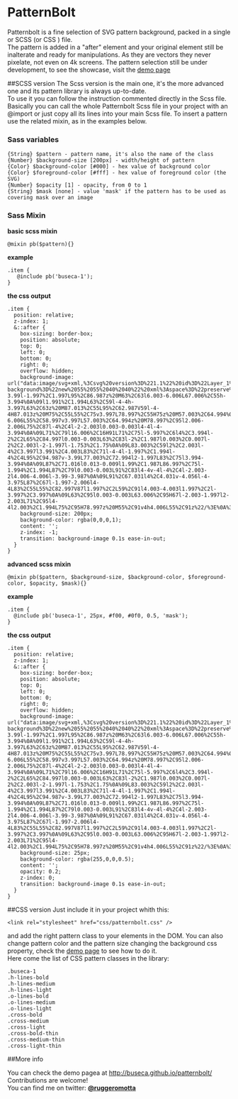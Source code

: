 PatternBolt
===========

Patternbolt is a fine selection of SVG pattern background, packed in a single or SCSS (or CSS ) file.<br>
The pattern is added in a "after" element and your original element still be inalterate and ready for manipulations. As they are vectors they never pixelate, not even on 4k screens. 
The pattern selection still be under development, to see the showcase, visit the <a href="http://buseca.github.io/patternbolt/">demo page</a>

##SCSS version
The Scss version is the main one, it's the more advanced one and its pattern library is always up-to-date.<br>
To use it you can follow the instruction commented directly in the Scss file.<br>
Basically you can call the whole Patternbolt Scss file in your project with an @import or just copy all its lines into your main Scss file. To insert a pattern use the related mixin, as in the examples below.

### Sass variables

    {String} $pattern - pattern name, it's also the name of the class
    {Number} $background-size [200px] - width/height of pattern
    {Color} $background-color [#000] - hex value of background color
    {Color} $foreground-color [#fff] - hex value of foreground color (the SVG)
    {Number} $opacity [1] - opacity, from 0 to 1
    {String} $mask [none] - value 'mask' if the pattern has to be used as covering mask over an image

### Sass Mixin

**basic scss mixin**

    @mixin pb($pattern){}

**example**

    .item {
       @include pb('buseca-1');
    }

**the css output**

    .item {
      position: relative;
      z-index: 1;
      &::after {
        box-sizing: border-box;
        position: absolute;
        top: 0;
        left: 0;
        bottom: 0;
        right: 0;
        overflow: hidden;
        background-image: url("data:image/svg+xml,%3Csvg%20version%3D%221.1%22%20id%3D%22Layer_1%22%20xmlns%3D%22http%3A//www.w3.org/2000/svg%22%20xmlns%3Axlink%3D%22http%3A//www.w3.org/1999/xlink%22%20x%3D%220px%22%20y%3D%220px%22%0A%09%20width%3D%2240px%22%20height%3D%2240px%22%20viewBox%3D%2255%2055%2040%2040%22%20enable-background%3D%22new%2055%2055%2040%2040%22%20xml%3Aspace%3D%22preserve%22%20fill%3D%22rgba(255,255,255,1)%22%3E%0A%3Cpath%20d%3D%22M55%2C55h40v40H55V55z%20M95%2C86.987v-3.99l-1.997%2C1.997L95%2C86.987z%20M63%2C63l6.003-6.006L67.006%2C55h-3.994%0A%09l1.991%2C1.994L63%2C59l-4-4h-3.997L63%2C63z%20M87.013%2C55L95%2C62.987V59l-4-4H87.013z%20M75%2C55L55%2C75v3.997L78.997%2C55H75z%20M57.003%2C64.994%0A%09L55%2C66.997V71l6.003-6.006L55%2C58.997v3.997L57.003%2C64.994z%20M78.997%2C95l2.006-2.006L75%2C87l-4%2C4l-2-2.003l0.003-0.003l4-4l-4-3.994%0A%09L71%2C79l16.006%2C16H91L71%2C75l-5.997%2C6l4%2C3.994l-2%2C2L65%2C84.997l0.003-0.003L63%2C83l-2%2C1.987l0.003%2C0.007l-2%2C2.003l-2-1.997l-1.753%2C1.75%0A%09L83.003%2C59l2%2C2.003l-4%2C3.997l3.991%2C4.003L83%2C71l-4-4l-1.997%2C1.994l-4%2C4L95%2C94.987v-3.99L77.003%2C72.994l2-1.997L83%2C75l3.994-3.994%0A%09L87%2C71.016l0.013-0.009l1.99%2C1.987L86.997%2C75l-1.994%2C1.994L87%2C79l0.003-0.003L91%2C83l4-4v-4l-4%2C4l-2.003-2l4.006-4.006l-3.99-3.987%0A%09L91%2C67.031l4%2C4.031v-4.056l-4-3.975L87%2C67l-1.997-2.006l4-4L83%2C55L55%2C82.997V87l1.997%2C2L59%2C91l4.003-4.003l1.997%2C2l-3.997%2C3.997%0A%09L63%2C95l0.003-0.003L63.006%2C95H67l-2.003-1.997l2-2.003L71%2C95l4-4l2.003%2C1.994L75%2C95H78.997z%20M55%2C91v4h4.006L55%2C91z%22/%3E%0A%3C/svg%3E");
        background-size: 200px;
        background-color: rgba(0,0,0,1);
        content: '';
        z-index: -1;
        transition: background-image 0.1s ease-in-out;
      }
    }

**advanced scss mixin**

    @mixin pb($pattern, $background-size, $background-color, $foreground-color, $opacity, $mask){}

**example**

    .item {
      @include pb('buseca-1', 25px, #f00, #0f0, 0.5, 'mask');
    }
    
**the css output**

    .item {
      position: relative;
      z-index: 1;
      &::after {
        box-sizing: border-box;
        position: absolute;
        top: 0;
        left: 0;
        bottom: 0;
        right: 0;
        overflow: hidden;
        background-image: url("data:image/svg+xml,%3Csvg%20version%3D%221.1%22%20id%3D%22Layer_1%22%20xmlns%3D%22http%3A//www.w3.org/2000/svg%22%20xmlns%3Axlink%3D%22http%3A//www.w3.org/1999/xlink%22%20x%3D%220px%22%20y%3D%220px%22%0A%09%20width%3D%2240px%22%20height%3D%2240px%22%20viewBox%3D%2255%2055%2040%2040%22%20enable-background%3D%22new%2055%2055%2040%2040%22%20xml%3Aspace%3D%22preserve%22%20fill%3D%22rgba(0,255,0,0.5)%22%3E%0A%3Cpath%20d%3D%22M55%2C55h40v40H55V55z%20M95%2C86.987v-3.99l-1.997%2C1.997L95%2C86.987z%20M63%2C63l6.003-6.006L67.006%2C55h-3.994%0A%09l1.991%2C1.994L63%2C59l-4-4h-3.997L63%2C63z%20M87.013%2C55L95%2C62.987V59l-4-4H87.013z%20M75%2C55L55%2C75v3.997L78.997%2C55H75z%20M57.003%2C64.994%0A%09L55%2C66.997V71l6.003-6.006L55%2C58.997v3.997L57.003%2C64.994z%20M78.997%2C95l2.006-2.006L75%2C87l-4%2C4l-2-2.003l0.003-0.003l4-4l-4-3.994%0A%09L71%2C79l16.006%2C16H91L71%2C75l-5.997%2C6l4%2C3.994l-2%2C2L65%2C84.997l0.003-0.003L63%2C83l-2%2C1.987l0.003%2C0.007l-2%2C2.003l-2-1.997l-1.753%2C1.75%0A%09L83.003%2C59l2%2C2.003l-4%2C3.997l3.991%2C4.003L83%2C71l-4-4l-1.997%2C1.994l-4%2C4L95%2C94.987v-3.99L77.003%2C72.994l2-1.997L83%2C75l3.994-3.994%0A%09L87%2C71.016l0.013-0.009l1.99%2C1.987L86.997%2C75l-1.994%2C1.994L87%2C79l0.003-0.003L91%2C83l4-4v-4l-4%2C4l-2.003-2l4.006-4.006l-3.99-3.987%0A%09L91%2C67.031l4%2C4.031v-4.056l-4-3.975L87%2C67l-1.997-2.006l4-4L83%2C55L55%2C82.997V87l1.997%2C2L59%2C91l4.003-4.003l1.997%2C2l-3.997%2C3.997%0A%09L63%2C95l0.003-0.003L63.006%2C95H67l-2.003-1.997l2-2.003L71%2C95l4-4l2.003%2C1.994L75%2C95H78.997z%20M55%2C91v4h4.006L55%2C91z%22/%3E%0A%3C/svg%3E");
        background-size: 25px;
        background-color: rgba(255,0,0,0.5);
        content: '';
        opacity: 0.2;
        z-index: 0;
        transition: background-image 0.1s ease-in-out;
      }
    }



##CSS version
Just include it in your project whith this:

    <link rel="stylesheet" href="css/patternbolt.css" />
        
and add the right pattern class to your elements in the DOM. You can also change pattern color and the pattern size changing the background css property, check the <a href="http://buseca.github.io/patternbolt/">demo page</a> to see how to do it.<br>
Here come the list of CSS pattern classes in the library:

    .buseca-1
    .h-lines-bold
    .h-lines-medium
    .h-lines-light
    .o-lines-bold
    .o-lines-medium
    .o-lines-light
    .cross-bold
    .cross-medium
    .cross-light
    .cross-bold-thin
    .cross-medium-thin
    .cross-light-thin



##More info

You can check the demo pagea at http://buseca.github.io/patternbolt/<br>
Contributions are welcome!<br>
You can find me on twitter: **<a href="https://twitter.com/ruggeromotta">@ruggeromotta</a>**
